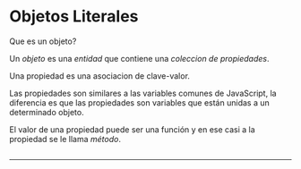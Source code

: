 <h1>Objetos Literales</h1>

Que es un objeto? 

Un *objeto* es una *entidad* que contiene una *coleccion de propiedades*. 

Una propiedad es una asociacion de clave-valor.

Las propiedades son similares a las variables comunes de JavaScript, la diferencia es que las propiedades son variables que están unidas a un determinado objeto.

El valor de una propiedad puede ser una función y en ese casi a la propiedad se le llama *método*.

![]()


----------------------------------------------------------------

